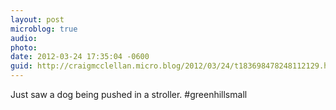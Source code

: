 ```yaml
---
layout: post
microblog: true
audio: 
photo: 
date: 2012-03-24 17:35:04 -0600
guid: http://craigmcclellan.micro.blog/2012/03/24/t183698478248112129.html
---
```

Just saw a dog being pushed in a stroller. #greenhillsmall

